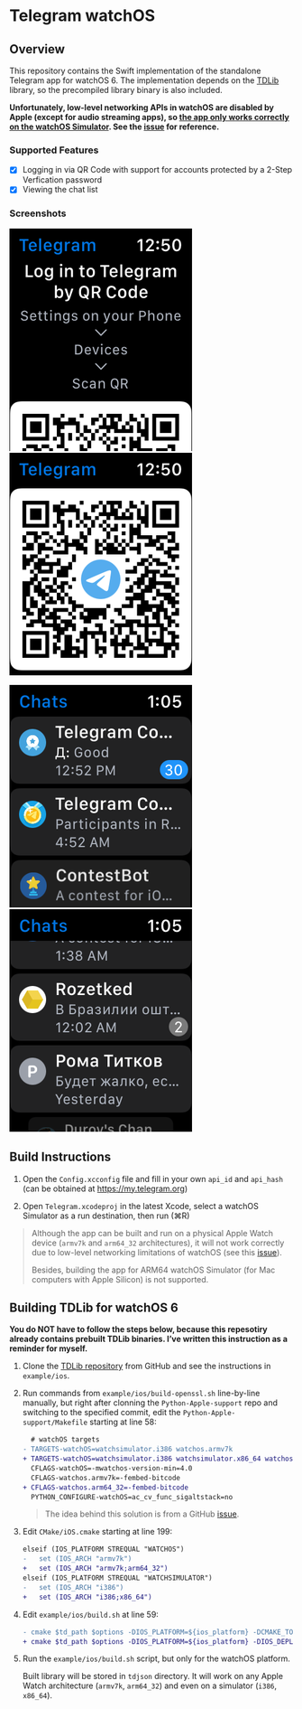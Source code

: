 # Telegram watchOS

## Overview

This repository contains the Swift implementation of the standalone Telegram app for watchOS 6. The implementation depends on the [TDLib](https://github.com/tdlib/td) library, so the precompiled library binary is also included.

**Unfortunately, low-level networking APIs in watchOS are disabled by Apple (except for audio streaming  apps), so <u>the app only works correctly on the watchOS Simulator</u>. See the [issue](https://github.com/tdlib/td/issues/1442) for reference.**

### Supported Features

- [x] Logging in via QR Code with support for accounts protected by a 2-Step Verfication password
- [x] Viewing the chat list

### Screenshots

![Logging in via QR Code 1](Screenshots/LogIn_1.png) ![Logging in via QR Code 2](Screenshots/LogIn_2.png)

![Chat List 1](Screenshots/Chats_1.png) ![Chat List 2](Screenshots/Chats_2.png)

## Build Instructions

1. Open the `Config.xcconfig` file and fill in your own `api_id` and `api_hash` (can be obtained at https://my.telegram.org)

2. Open `Telegram.xcodeproj` in the latest Xcode, select a watchOS Simulator as a run destination, then run (⌘R)

> Although the app can be built and run on a physical Apple Watch device (`armv7k` and `arm64_32` architectures), it will not work correctly due to low-level networking limitations of watchOS (see this [issue](https://github.com/tdlib/td/issues/1442)).
>
> Besides, building the app for ARM64 watchOS Simulator (for Mac computers with Apple Silicon) is not supported.

## Building TDLib for watchOS 6

**You do NOT have to follow the steps below, because this repesotiry already contains prebuilt TDLib binaries. I’ve written this instruction as a reminder for myself.**

1. Clone the [TDLib repository](https://github.com/tdlib/td) from GitHub and see the instructions in `example/ios`.

2. Run commands from `example/ios/build-openssl.sh` line-by-line manually, but right after clonning the `Python-Apple-support` repo and switching to the specified commit, edit the `Python-Apple-support/Makefile` starting at line 58:

   ```diff
     # watchOS targets
   - TARGETS-watchOS=watchsimulator.i386 watchos.armv7k
   + TARGETS-watchOS=watchsimulator.i386 watchsimulator.x86_64 watchos.armv7k watchos.arm64_32
     CFLAGS-watchOS=-mwatchos-version-min=4.0
     CFLAGS-watchos.armv7k=-fembed-bitcode
   + CFLAGS-watchos.arm64_32=-fembed-bitcode
     PYTHON_CONFIGURE-watchOS=ac_cv_func_sigaltstack=no
   ```

   > The idea behind this solution is from a GitHub [issue](https://github.com/tdlib/td/issues/745).

3. Edit `CMake/iOS.cmake` starting at line 199:

   ```diff
   elseif (IOS_PLATFORM STREQUAL "WATCHOS")
   -   set (IOS_ARCH "armv7k")
   +   set (IOS_ARCH "armv7k;arm64_32")
   elseif (IOS_PLATFORM STREQUAL "WATCHSIMULATOR")
   -   set (IOS_ARCH "i386")
   +   set (IOS_ARCH "i386;x86_64")
   ```

4. Edit `example/ios/build.sh` at line 59:

   ```diff
   - cmake $td_path $options -DIOS_PLATFORM=${ios_platform} -DCMAKE_TOOLCHAIN_FILE=${td_path}/CMake/iOS.cmake -DCMAKE_INSTALL_PREFIX=../${install}
   + cmake $td_path $options -DIOS_PLATFORM=${ios_platform} -DIOS_DEPLOYMENT_TARGET=6.0 -DCMAKE_TOOLCHAIN_FILE=${td_path}/CMake/iOS.cmake -DCMAKE_INSTALL_PREFIX=../${install}
   ```

5. Run the `example/ios/build.sh` script, but only for the watchOS platform.

   Built library will be stored in `tdjson` directory. It will work on any Apple Watch architecture (`armv7k`, `arm64_32`) and even on a simulator (`i386`, `x86_64`).